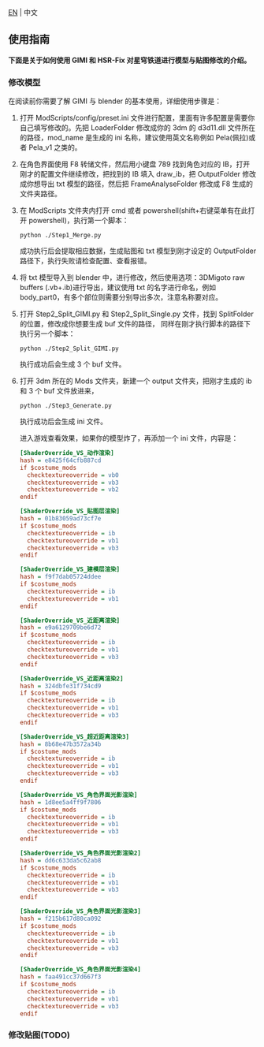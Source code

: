 [EN](UsageInstructions.md) | 中文

## 使用指南

**下面是关于如何使用 GIMI 和 HSR-Fix 对星穹铁道进行模型与贴图修改的介绍。**

### 修改模型

在阅读前你需要了解 GIMI 与 blender 的基本使用，详细使用步骤是：

1. 打开 ModScripts/config/preset.ini 文件进行配置，里面有许多配置是需要你自己填写修改的。先把 LoaderFolder 修改成你的 3dm 的 d3d11.dll 文件所在的路径，mod_name 是生成的 ini 名称，建议使用英文名称例如 Pela(佩拉)或者 Pela_v1 之类的。

2. 在角色界面使用 F8 转储文件，然后用小键盘 789 找到角色对应的 IB，打开刚才的配置文件继续修改，把找到的 IB 填入 draw_ib，把 OutputFolder 修改成你想导出 txt 模型的路径，然后把 FrameAnalyseFolder 修改成 F8 生成的文件夹路径。

3. 在 ModScripts 文件夹内打开 cmd 或者 powershell(shift+右键菜单有在此打开 powershell)，执行第一个脚本：

   ```
   python ./Step1_Merge.py
   ```

   成功执行后会提取相应数据，生成贴图和 txt 模型到刚才设定的 OutputFolder 路径下，执行失败请检查配置、查看报错。

4. 将 txt 模型导入到 blender 中，进行修改，然后使用选项：3DMigoto raw buffers (.vb+.ib)进行导出，建议使用 txt 的名字进行命名，例如 body_part0，有多个部位则需要分别导出多次，注意名称要对应。

5. 打开 Step2_Split_GIMI.py 和 Step2_Split_Single.py 文件，找到 SplitFolder 的位置，修改成你想要生成 buf 文件的路径， 同样在刚才执行脚本的路径下执行另一个脚本：

   ```
   python ./Step2_Split_GIMI.py
   ```

   执行成功后会生成 3 个 buf 文件。

6. 打开 3dm 所在的 Mods 文件夹，新建一个 output 文件夹，把刚才生成的 ib 和 3 个 buf 文件放进来，

   ```
   python ./Step3_Generate.py
   ```

   执行成功后会生成 ini 文件。

   进入游戏查看效果，如果你的模型炸了，再添加一个 ini 文件，内容是：

   ```ini
   [ShaderOverride_VS_动作渲染]
   hash = e8425f64cfb887cd
   if $costume_mods
     checktextureoverride = vb0
     checktextureoverride = vb3
     checktextureoverride = vb2
   endif

   [ShaderOverride_VS_贴图层渲染]
   hash = 01b83059ad73cf7e
   if $costume_mods
     checktextureoverride = ib
     checktextureoverride = vb1
     checktextureoverride = vb3
   endif

   [ShaderOverride_VS_建模层渲染]
   hash = f9f7dab05724ddee
   if $costume_mods
     checktextureoverride = ib
     checktextureoverride = vb1
   endif

   [ShaderOverride_VS_近距离渲染]
   hash = e9a6129709be6d72
   if $costume_mods
     checktextureoverride = ib
     checktextureoverride = vb1
     checktextureoverride = vb3
   endif

   [ShaderOverride_VS_近距离渲染2]
   hash = 324dbfe31f734cd9
   if $costume_mods
     checktextureoverride = ib
     checktextureoverride = vb1
     checktextureoverride = vb3
   endif

   [ShaderOverride_VS_超近距离渲染3]
   hash = 8b68e47b3572a34b
   if $costume_mods
     checktextureoverride = ib
     checktextureoverride = vb1
     checktextureoverride = vb3
   endif

   [ShaderOverride_VS_角色界面光影渲染]
   hash = 1d8ee5a4ff9f7806
   if $costume_mods
     checktextureoverride = ib
     checktextureoverride = vb1
     checktextureoverride = vb3
   endif

   [ShaderOverride_VS_角色界面光影渲染2]
   hash = dd6c633da5c62ab8
   if $costume_mods
     checktextureoverride = ib
     checktextureoverride = vb1
     checktextureoverride = vb3
   endif

   [ShaderOverride_VS_角色界面光影渲染3]
   hash = f215b617d80ca092
   if $costume_mods
     checktextureoverride = ib
     checktextureoverride = vb1
     checktextureoverride = vb3
   endif

   [ShaderOverride_VS_角色界面光影渲染4]
   hash = faa491cc37d667f3
   if $costume_mods
     checktextureoverride = ib
     checktextureoverride = vb1
     checktextureoverride = vb3
   endif
   ```

### 修改贴图(TODO)
